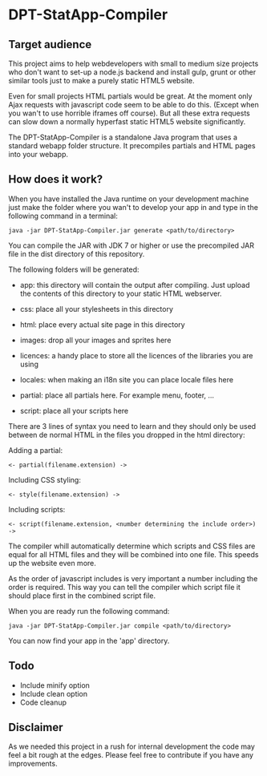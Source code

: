 DPT-StatApp-Compiler
====================

Target audience
---------------

This project aims to help webdevelopers with small to medium size projects who don't want
to set-up a node.js backend and install gulp, grunt or other similar tools just to make
a purely static HTML5 website. 

Even for small projects HTML partials would be great. At the moment only Ajax requests
with javascript code seem to be able to do this. (Except when you wan't to use horrible 
iframes off course). But all these extra requests can slow down a normally hyperfast
static HTML5 website significantly. 

The DPT-StatApp-Compiler is a standalone Java program that uses a standard webapp folder
structure. It precompiles partials and HTML pages into your webapp. 

How does it work?
-----------------

When you have installed the Java runtime on your development machine just make the 
folder where you wan't to develop your app in and type in the following command in 
a terminal:

```
java -jar DPT-StatApp-Compiler.jar generate <path/to/directory>
```

You can compile the JAR with JDK 7 or higher or use the precompiled JAR file in the dist
directory of this repository. 

The following folders will be generated:

 - app: this directory will contain the output after compiling. Just upload the contents
        of this directory to your static HTML webserver. 

 - css: place all your stylesheets in this directory
 
 - html: place every actual site page in this directory
 
 - images: drop all your images and sprites here
 
 - licences: a handy place to store all the licences of the libraries you are using
 
 - locales: when making an i18n site you can place locale files here
 
 - partial: place all partials here. For example menu, footer, ...
 
 - script: place all your scripts here
 
 
There are 3 lines of syntax you need to learn and they should only be used
between de normal HTML in the files you dropped in the html directory:
 
Adding a partial:
```
<- partial(filename.extension) ->
```

Including CSS styling:
```
<- style(filename.extension) ->
```

Including scripts:
```
<- script(filename.extension, <number determining the include order>) ->
```

The compiler whill automatically determine which scripts and CSS files are equal
for all HTML files and they will be combined into one file. This speeds up the
website even more. 

As the order of javascript includes is very important a number including 
the order is required. This way you can tell the compiler which script file it
should place first in the combined script file. 

When you are ready run the following command:

```
java -jar DPT-StatApp-Compiler.jar compile <path/to/directory>
```

You can now find your app in the 'app' directory. 

Todo
----

 - Include minify option
 - Include clean option
 - Code cleanup
 
Disclaimer
----------

As we needed this project in a rush for internal development the code may feel
a bit rough at the edges. Please feel free to contribute if you have any improvements. 